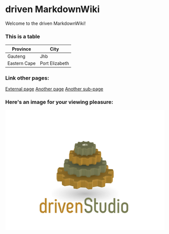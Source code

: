 # driven MarkdownWiki
Welcome to the driven MarkdownWiki!

### This is a table

| Province     | City           |
|--------------|----------------|
| Gauteng      | Jhb            |
| Eastern Cape | Port Elizabeth |


### Link other pages:
[External page](http://www.google.com)
[Another page](stuff.md)
[Another sub-page](sub/stuff2.md)

### Here's an image for your viewing pleasure:
![Driven Studio Logo](drivenStudio-logo-medium.jpg)
